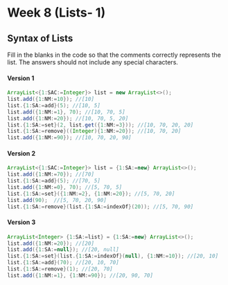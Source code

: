 # Week 8 (Lists- 1)

## Syntax of Lists
Fill in the blanks in the code so that the comments correctly represents the list.
The answers should not include any special characters.


#### Version 1
```java
ArrayList<{1:SAC:=Integer}> list = new ArrayList<>();
list.add({1:NM:=10}); //[10]
list.{1:SA:=add}(5); //[10, 5]
list.add({1:NM:=1}, 70); //[10, 70, 5]
list.add({1:NM:=20}); //[10, 70, 5, 20]
list.{1:SA:=set}(2, list.get({1:NM:=3})); //[10, 70, 20, 20]
list.{1:SA:=remove}((Integer){1:NM:=20}); //[10, 70, 20]
list.add({1:NM:=90}); //[10, 70, 20, 90]
```

#### Version 2
```java
ArrayList<{1:SAC:=Integer}> list = {1:SA:=new} ArrayList<>();
list.add({1:NM:=70}); //[70]
list.{1:SA:=add}(5); //[70, 5]
list.add({1:NM:=0}, 70); //[5, 70, 5]
list.{1:SA:=set}({1:NM:=2}, {1:NM:=20}); //[5, 70, 20]
list.add(90);  //[5, 70, 20, 90]
list.{1:SA:=remove}(list.{1:SA:=indexOf}(20)); //[5, 70, 90]
```

#### Version 3
```java
ArrayList<Integer> {1:SA:=list} = {1:SA:=new} ArrayList<>();
list.add({1:NM:=20}); //[20]
list.add({1:SA:=null}); //[20, null]
list.{1:SA:=set}(list.{1:SA:=indexOf}(null), {1:NM:=10}); //[20, 10]
list.{1:SA:=add}(70); //[20, 10, 70]
list.{1:SA:=remove}(1); //[20, 70]
list.add({1:NM:=1}, {1:NM:=90}); //[20, 90, 70]
```
